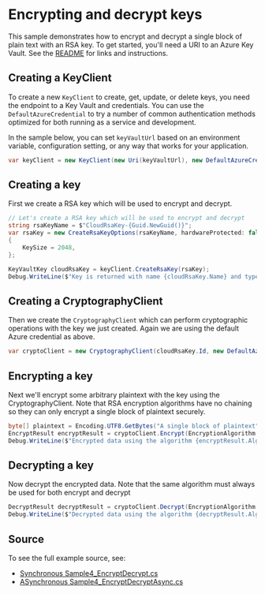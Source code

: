 # Encrypting and decrypt keys

This sample demonstrates how to encrypt and decrypt a single block of plain text with an RSA key.
To get started, you'll need a URI to an Azure Key Vault. See the [README](../README.md) for links and instructions.

## Creating a KeyClient

To create a new `KeyClient` to create, get, update, or delete keys, you need the endpoint to a Key Vault and credentials.
You can use the `DefaultAzureCredential` to try a number of common authentication methods optimized for both running as a service and development.

In the sample below, you can set `keyVaultUrl` based on an environment variable, configuration setting, or any way that works for your application.

```C# Snippet:KeysSample4KeyClient
var keyClient = new KeyClient(new Uri(keyVaultUrl), new DefaultAzureCredential());
```

## Creating a key

First we create a RSA key which will be used to encrypt and decrypt.

```C# Snippet:KeysSample4CreateKey
// Let's create a RSA key which will be used to encrypt and decrypt
string rsaKeyName = $"CloudRsaKey-{Guid.NewGuid()}";
var rsaKey = new CreateRsaKeyOptions(rsaKeyName, hardwareProtected: false)
{
    KeySize = 2048,
};

KeyVaultKey cloudRsaKey = keyClient.CreateRsaKey(rsaKey);
Debug.WriteLine($"Key is returned with name {cloudRsaKey.Name} and type {cloudRsaKey.KeyType}");
```

## Creating a CryptographyClient

Then we create the `CryptographyClient` which can perform cryptographic operations with the key we just created.
Again we are using the default Azure credential as above.

```C# Snippet:KeysSample4CryptographyClient
var cryptoClient = new CryptographyClient(cloudRsaKey.Id, new DefaultAzureCredential());
```

## Encrypting a key

Next we'll encrypt some arbitrary plaintext with the key using the CryptographyClient.
Note that RSA encryption algorithms have no chaining so they can only encrypt a single block of plaintext securely.

```C# Snippet:KeysSample4EncryptKey
byte[] plaintext = Encoding.UTF8.GetBytes("A single block of plaintext");
EncryptResult encryptResult = cryptoClient.Encrypt(EncryptionAlgorithm.RsaOaep, plaintext);
Debug.WriteLine($"Encrypted data using the algorithm {encryptResult.Algorithm}, with key {encryptResult.KeyId}. The resulting encrypted data is {Convert.ToBase64String(encryptResult.Ciphertext)}");
```

## Decrypting a key

Now decrypt the encrypted data. Note that the same algorithm must always be used for both encrypt and decrypt

```C# Snippet:KeysSample4DecryptKey
DecryptResult decryptResult = cryptoClient.Decrypt(EncryptionAlgorithm.RsaOaep, encryptResult.Ciphertext);
Debug.WriteLine($"Decrypted data using the algorithm {decryptResult.Algorithm}, with key {decryptResult.KeyId}. The resulting decrypted data is {Encoding.UTF8.GetString(decryptResult.Plaintext)}");
```

## Source

To see the full example source, see:

* [Synchronous Sample4_EncryptDecrypt.cs](../tests/samples/Sample4_EncryptDecrypt.cs)
* [ASynchronous Sample4_EncryptDecryptAsync.cs](../tests/samples/Sample4_EncryptDecryptAsync.cs)

